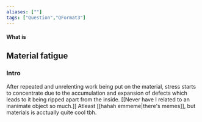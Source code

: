```yaml
---
aliases: [""]
tags: ["Question","QFormat3"]
---
```


#### What is
## Material fatigue
### Intro
After repeated and unrelenting work being put on the material, stress starts to concentrate due to the accumulation and expansion of defects which leads to it being ripped apart from the inside. [[Never have I related to an inanimate object so much.]]
Atleast [[hahah emmeme|there's memes]], but materials is acctually quite cool tbh.
